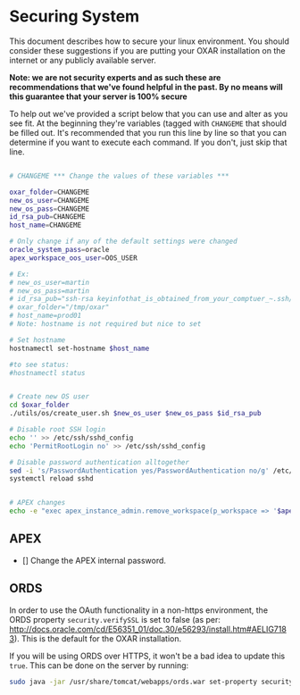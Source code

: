 # Securing System

This document describes how to secure your linux environment. You should consider these suggestions if you are putting your OXAR installation on the internet or any publicly available server.

**Note: we are not security experts and as such these are recommendations that we've found helpful in the past. By no means will this guarantee that your server is 100% secure**

To help out we've provided a script below that you can use and alter as you see fit. At the beginning they're variables (tagged with `CHANGEME` that should be filled out. It's recommended that you run this line by line so that you can determine if you want to execute each command. If you don't, just skip that line.


```bash

# CHANGEME *** Change the values of these variables ***

oxar_folder=CHANGEME
new_os_user=CHANGEME
new_os_pass=CHANGEME
id_rsa_pub=CHANGEME
host_name=CHANGEME

# Only change if any of the default settings were changed
oracle_system_pass=oracle
apex_workspace_oos_user=OOS_USER

# Ex:
# new_os_user=martin
# new_os_pass=martin
# id_rsa_pub="ssh-rsa keyinfothat_is_obtained_from_your_comptuer_~.ssh/id_rsa.pub_file"
# oxar_folder="/tmp/oxar"
# host_name=prod01
# Note: hostname is not required but nice to set

# Set hostname
hostnamectl set-hostname $host_name

#to see status:
#hostnamectl status


# Create new OS user
cd $oxar_folder
./utils/os/create_user.sh $new_os_user $new_os_pass $id_rsa_pub

# Disable root SSH login
echo '' >> /etc/ssh/sshd_config
echo 'PermitRootLogin no' >> /etc/ssh/sshd_config

# Disable password authentication alltogether
sed -i 's/PasswordAuthentication yes/PasswordAuthentication no/g' /etc/ssh/sshd_config
systemctl reload sshd


# APEX changes
echo -e "exec apex_instance_admin.remove_workspace(p_workspace => '$apex_workspace_oos_user', p_drop_users => 'Y');\n exit;" | sqlplus system/oracle

```

## APEX

- [] Change the APEX internal password.

## ORDS

In order to use the OAuth functionality in a non-https environment, the ORDS property `security.verifySSL` is set to false (as per: http://docs.oracle.com/cd/E56351_01/doc.30/e56293/install.htm#AELIG7183). This is the default for the OXAR installation.

If you will be using ORDS over HTTPS, it won't be a bad idea to update this `true`. This can be done on the server by running:

```bash
sudo java -jar /usr/share/tomcat/webapps/ords.war set-property security.verifySSL true
```
